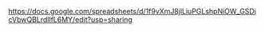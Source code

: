 https://docs.google.com/spreadsheets/d/1f9vXmJ8jlLiuPGLshpNiOW_GSDicVbwQBLrdllfL6MY/edit?usp=sharing
